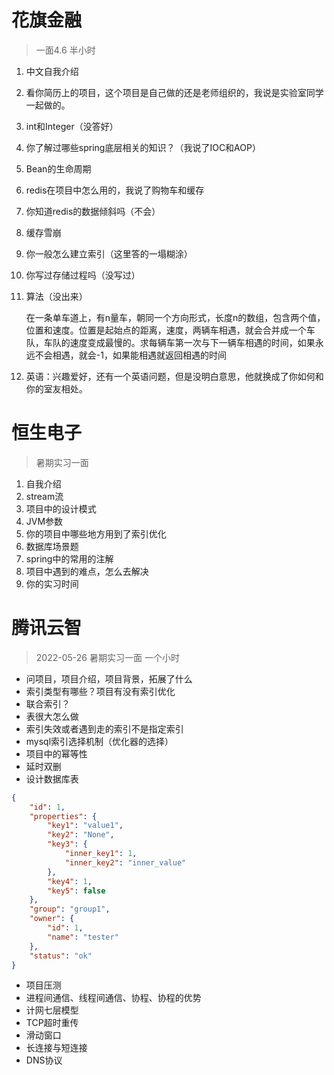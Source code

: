 # 花旗金融

> 一面4.6 半小时

1. 中文自我介绍

2. 看你简历上的项目，这个项目是自己做的还是老师组织的，我说是实验室同学一起做的。

3. int和Integer（没答好）

4. 你了解过哪些spring底层相关的知识？（我说了IOC和AOP）

5. Bean的生命周期

6. redis在项目中怎么用的，我说了购物车和缓存

7. 你知道redis的数据倾斜吗（不会）

8. 缓存雪崩

9. 你一般怎么建立索引（这里答的一塌糊涂）

10. 你写过存储过程吗（没写过）

11. 算法（没出来）

    在一条单车道上，有n量车，朝同一个方向形式，长度n的数组，包含两个值，位置和速度。位置是起始点的距离，速度，两辆车相遇，就会合并成一个车队，车队的速度变成最慢的。求每辆车第一次与下一辆车相遇的时间，如果永远不会相遇，就会-1，如果能相遇就返回相遇的时间

12. 英语：兴趣爱好，还有一个英语问题，但是没明白意思，他就换成了你如何和你的室友相处。

# 恒生电子

> 暑期实习一面
>

1. 自我介绍
2. stream流
3. 项目中的设计模式
4. JVM参数
5. 你的项目中哪些地方用到了索引优化
6. 数据库场景题
7. spring中的常用的注解
8. 项目中遇到的难点，怎么去解决
9. 你的实习时间

# 腾讯云智

> 2022-05-26 暑期实习一面 一个小时

- 问项目，项目介绍，项目背景，拓展了什么
- 索引类型有哪些？项目有没有索引优化
- 联合索引？
- 表很大怎么做
- 索引失效或者遇到走的索引不是指定索引
- mysql索引选择机制（优化器的选择）
- 项目中的幂等性
- 延时双删
- 设计数据库表

```json
{
	"id": 1,
	"properties": {
		"key1": "value1",
		"key2": "None",
		"key3": {
			"inner_key1": 1,
			"inner_key2": "inner_value"
		},
		"key4": 1,
		"key5": false
	},
	"group": "group1",
	"owner": {
		"id": 1,
		"name": "tester"
	},
	"status": "ok"
}
```

- 项目压测
- 进程间通信、线程间通信、协程、协程的优势
- 计网七层模型
- TCP超时重传
- 滑动窗口
- 长连接与短连接
- DNS协议
